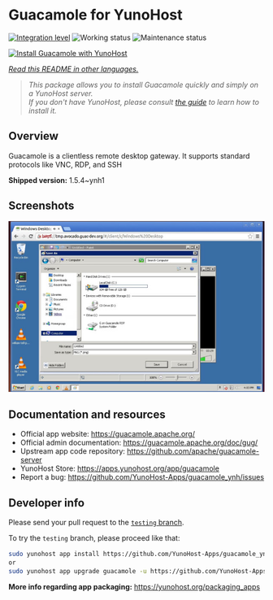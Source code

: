 <!--
N.B.: This README was automatically generated by <https://github.com/YunoHost/apps/tree/master/tools/readme_generator>
It shall NOT be edited by hand.
-->

# Guacamole for YunoHost

[![Integration level](https://dash.yunohost.org/integration/guacamole.svg)](https://ci-apps.yunohost.org/ci/apps/guacamole/) ![Working status](https://ci-apps.yunohost.org/ci/badges/guacamole.status.svg) ![Maintenance status](https://ci-apps.yunohost.org/ci/badges/guacamole.maintain.svg)

[![Install Guacamole with YunoHost](https://install-app.yunohost.org/install-with-yunohost.svg)](https://install-app.yunohost.org/?app=guacamole)

*[Read this README in other languages.](./ALL_README.md)*

> *This package allows you to install Guacamole quickly and simply on a YunoHost server.*  
> *If you don't have YunoHost, please consult [the guide](https://yunohost.org/install) to learn how to install it.*

## Overview

Guacamole is a clientless remote desktop gateway. It supports standard protocols like VNC, RDP, and SSH

**Shipped version:** 1.5.4~ynh1

## Screenshots

![Screenshot of Guacamole](./doc/screenshots/screenshot1.jpg)

## Documentation and resources

- Official app website: <https://guacamole.apache.org/>
- Official admin documentation: <https://guacamole.apache.org/doc/gug/>
- Upstream app code repository: <https://github.com/apache/guacamole-server>
- YunoHost Store: <https://apps.yunohost.org/app/guacamole>
- Report a bug: <https://github.com/YunoHost-Apps/guacamole_ynh/issues>

## Developer info

Please send your pull request to the [`testing` branch](https://github.com/YunoHost-Apps/guacamole_ynh/tree/testing).

To try the `testing` branch, please proceed like that:

```bash
sudo yunohost app install https://github.com/YunoHost-Apps/guacamole_ynh/tree/testing --debug
or
sudo yunohost app upgrade guacamole -u https://github.com/YunoHost-Apps/guacamole_ynh/tree/testing --debug
```

**More info regarding app packaging:** <https://yunohost.org/packaging_apps>
